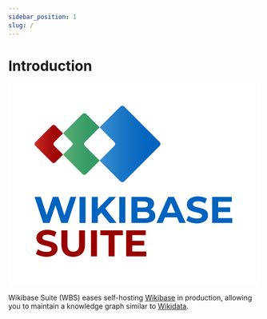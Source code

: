 ```yaml
---
sidebar_position: 1
slug: /
---
```


# Introduction

![](./Wikibase_Suite_RGB.svg)

Wikibase Suite (WBS) eases self-hosting [Wikibase](https://wikiba.se) in production, allowing you to maintain a knowledge graph similar to [Wikidata](https://www.wikidata.org/wiki/Wikidata:Main_Page).

